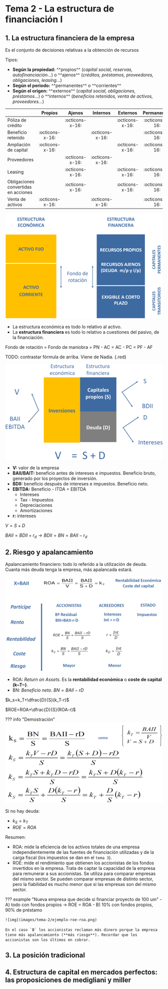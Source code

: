 # Tema 2 - La estructura de financiación I

## 1. La estructura financiera de la empresa

Es el conjunto de decisiones relativas a la obtención de recursos

Tipos:

- **Según la propiedad:** ^^propios^^ (*capital social, reservas, autofinanciación...*) o ^^ajenos^^ (*créditos, préstamos, proveedores, obligaciones, leasing...*)
- **Según el periodo:** ^^permanentes^^ o ^^corrientes^^
- **Según el origen:** ^^externos^^ (*capital social, obligaciones, préstamos...*) o ^^internos^^ (*beneficios retenidos, venta de activos, proveedores...*)

||Propios|Ajenos|Internos|Externos|Permanentes|Corrientes|
|--|:--:|:--:|:--:|:--:|:--:|:--:|
|Póliza de crédito||:octicons-x-16:||:octicons-x-16:|:octicons-x-16:|:octicons-x-16:|
|Beneficio retenido|:octicons-x-16:||:octicons-x-16:||:octicons-x-16:||
|Ampliación de capital|:octicons-x-16:|||:octicons-x-16:|:octicons-x-16:||
|Proveedores||:octicons-x-16:|:octicons-x-16:|||:octicons-x-16:|
|Leasing||:octicons-x-16:||:octicons-x-16:|:octicons-x-16:||
|Obligaciones convertidas en acciones||:octicons-x-16:||:octicons-x-16:|:octicons-x-16:||
|Venta de activos|:octicons-x-16:||:octicons-x-16:||:octicons-x-16:||

![img](images/tema-2/fondo-de-rotacion.png)

- La estructura económica es todo lo relativo al activo.
- La **estructura financiera** es todo lo relativo a cuestiones del pasivo, de la financiación.

Fondo de rotación = Fondo de maniobra = PN - AC = AC - PC = PF - AF

TODO: contrastar fórmula de arriba. Viene de Nadia.
{.red}

![img](images/tema-2/estructura-financiera.png)

- **V:** valor de la empresa
- **BAII/BAIT:** beneficio antes de intereses e impuestos. Beneficio bruto, generado por los proyectos de inversión.
- **BDII:** beneficio después de intereses e impuestos. Beneficio neto.
- **EBITDA:** Beneficio - ITDA = EBITDA
    - Intereses
    - Tax - Impuestos
    - Depreciaciones
    - Amortizaciones
- **r:** intereses

$V=S+D$

$BAII=BDII+r_d→BDII=BN=BAII-r_d$

## 2. Riesgo y apalancamiento

Apalancamiento financiero: todo lo referido a la utilización de deuda. Cuanta más deuda tenga la empresa, más apalancada estará.

![img](images/tema-2/riesgo-y-apalancamiento.png)

- ROA: *Return on Assets*. Es la **rentabilidad económica** o **coste de capital (k~T~)**.
- BN: *Beneficio neto*. $BN=BAII-rD$

$k_s=k_T+\dfrac{D}{S}(k_T-r)$

$ROE=ROA+\dfrac{D}{S}(ROA-r)$

??? info "Demostración"
    ![img](images/tema-2/demostracion-riesgo-apalancamiento.png)

Si no hay deuda:

- $k_S=k_T$
- $ROE=ROA$

Resumen:

- ROA: mide la eficiencia de los activos totales de una empresa independientemente de las fuentes de financiación utilizadas y de la carga fiscal (los impuestos se dan en el `tema 3`).
- ROE: mide el rendimiento que obtienen los accionistas de los fondos invertidos en la empresa. Trata de captar la capacidad de la empresa para remunerar a sus accionistas. Se utiliza para comparar empresas del mismo sector. Se pueden comparar empresas de distinto sector, pero la fiabilidad es mucho menor que si las empresas son del mismo sector.

??? example "Nueva empresa que decide si financiar proyecto de 100 um"
    - A) todo con fondos propios → ROE = ROA
    - B) 10% con fondos propios, 90% de préstamo

    ![img](images/tema-2/ejemplo-roe-roa.png)

    En el caso `B` los accionistas reclaman más dinero porque la empresa tiene más apalancamiento (**más riesgo**). Recordar que los accionistas son los últimos en cobrar.

## 3. La posición tradicional

## 4. Estructura de capital en mercados perfectos: las proposiciones de medigliani y miller
